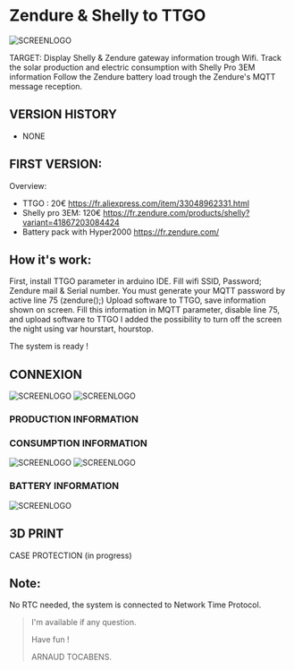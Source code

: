 # Zendure & Shelly to TTGO

![SCREENLOGO](https://github.com/Pidow/Zendure_Esp32_TTGO_Shelly/tree/master/img/Consommation.jpg?raw=true)

TARGET:
Display Shelly & Zendure gateway information trough Wifi.
Track the solar production and electric consumption with Shelly Pro 3EM information
Follow the Zendure battery load trough the Zendure's MQTT message reception.


## VERSION HISTORY
*   NONE

## FIRST VERSION:

Overview:
*   TTGO : 20€ https://fr.aliexpress.com/item/33048962331.html 
*   Shelly pro 3EM: 120€ https://fr.zendure.com/products/shelly?variant=41867203084424
*   Battery pack with Hyper2000 https://fr.zendure.com/

## How it's work:
First, install TTGO parameter in arduino IDE.
Fill wifi SSID, Password; Zendure mail & Serial number.
You must generate your MQTT password by active line 75 (zendure();)
Upload software to TTGO, save information shown on screen.
Fill this information in MQTT parameter, disable line 75, and upload software to TTGO
I added the possibility to turn off the screen the night using var hourstart, hourstop.

The system is ready !

## CONNEXION
![SCREENLOGO](https://github.com/Pidow/Zendure_Esp32_TTGO_Shelly/tree/master/img/wifi1.jpg?raw=true)
![SCREENLOGO](https://github.com/Pidow/Zendure_Esp32_TTGO_Shelly/tree/master/img/wifi2.jpg?raw=true)

### PRODUCTION INFORMATION

### CONSUMPTION INFORMATION
![SCREENLOGO](https://github.com/Pidow/Zendure_Esp32_TTGO_Shelly/tree/master/img/Consommation.jpg?raw=true)
![SCREENLOGO](https://github.com/Pidow/Zendure_Esp32_TTGO_Shelly/tree/master/img/shelly.jpg?raw=true)

### BATTERY INFORMATION
![SCREENLOGO](https://github.com/Pidow/Zendure_Esp32_TTGO_Shelly/tree/master/img/Zendure.jpg?raw=true)
## 3D PRINT
CASE PROTECTION (in progress)



## Note:
No RTC needed, the system is connected to Network Time Protocol.

> I'm available if any question.
> 
> Have fun !
> 
>    ARNAUD TOCABENS.

